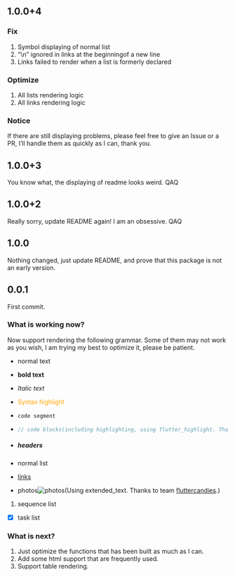 ## 1.0.0+4

### Fix

1. Symbol displaying of normal list
2. “\n” ignored in links at the beginningof a new line
3. Links failed to render when a list is formerly declared

### Optimize

1. All lists rendering logic
2. All links rendering logic

### Notice

If there are still displaying problems, please feel free to give an Issue or a PR, I’ll handle them as quickly as I can, thank you.

## 1.0.0+3

You know what, the displaying of readme looks weird. QAQ

## 1.0.0+2

Really sorry, update README again! I am an obsessive. QAQ

## 1.0.0

Nothing changed, just update README, and prove that this package is not an early version.

## 0.0.1

First commit.

### What is working now?

Now support rendering the following grammar. Some of them may not work as you wish, I am trying my best to optimize it, please be patient.

- normal text

- **bold text**

- _Italic text_

- <font color="orange">Syntax highlight</font>

- `code segment`

- ```dart
  // code blocks(including highlighting, using flutter_highlight. Thanks to pd4d10!)
  ```

- ##### headers

- normal list

- [links](https://www.baidu.com)

- photos![photos](https://via.placeholder.com/150x150)(Using extended_text. Thanks to team [fluttercandies](https://github.com/fluttercandies).)

1. sequence list

- [x] task list

### What is next?

1. Just optimize the functions that has been built as much as I can.
2. Add some html support that are frequently used.
3. Support table rendering.

